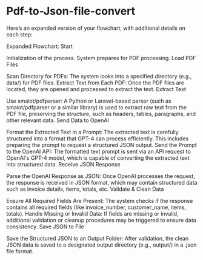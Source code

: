 # Pdf-to-Json-file-convert

Here’s an expanded version of your flowchart, with additional details on each step:

Expanded Flowchart:
Start

Initialization of the process.
System prepares for PDF processing.
Load PDF Files

Scan Directory for PDFs: The system looks into a specified directory (e.g., data/) for PDF files.
Extract Text from Each PDF: Once the PDF files are located, they are opened and processed to extract the text.
Extract Text

Use smalot/pdfparser: A Python or Laravel-based parser (such as smalot/pdfparser or a similar library) is used to extract raw text from the PDF file, preserving the structure, such as headers, tables, paragraphs, and other relevant data.
Send Data to OpenAI

Format the Extracted Text in a Prompt: The extracted text is carefully structured into a format that GPT-4 can process efficiently. This includes preparing the prompt to request a structured JSON output.
Send the Prompt to the OpenAI API: The formatted text prompt is sent via an API request to OpenAI's GPT-4 model, which is capable of converting the extracted text into structured data.
Receive JSON Response

Parse the OpenAI Response as JSON: Once OpenAI processes the request, the response is received in JSON format, which may contain structured data such as invoice details, items, totals, etc.
Validate & Clean Data

Ensure All Required Fields Are Present: The system checks if the response contains all required fields (like invoice_number, customer_name, items, totals).
Handle Missing or Invalid Data: If fields are missing or invalid, additional validation or cleanup procedures may be triggered to ensure data consistency.
Save JSON to File

Save the Structured JSON to an Output Folder: After validation, the clean JSON data is saved to a designated output directory (e.g., output/) in a .json file format.
